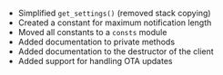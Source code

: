- Simplified `get_settings()` (removed stack copying)
- Created a constant for maximum notification length
- Moved all constants to a `consts` module
- Added documentation to private methods
- Added documentation to the destructor of the client
- Added support for handling OTA updates